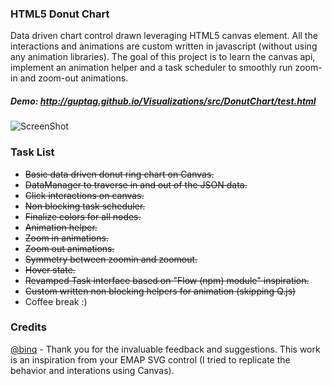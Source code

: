 ### HTML5 Donut Chart


Data driven chart control drawn leveraging HTML5 canvas element. All the interactions and animations are custom written in javascript (without using any animation libraries). The goal of this project is to learn the canvas api, implement an animation helper and a task scheduler to smoothly run zoom-in and zoom-out animations.


##### Demo: <a href="http://guptag.github.io/Visualizations/DonutChart/src/test.html" target="_blank">http://guptag.github.io/Visualizations/src/DonutChart/test.html</a>


![ScreenShot](http://guptag.github.io/Visualizations/DonutChart/src/img/donutchart.png)


### Task List

* ~~Basic data driven donut ring chart on Canvas.~~
* ~~DataManager to traverse in and out of the JSON data.~~
* ~~Click interactions on canvas.~~
* ~~Non blocking task scheduler.~~
* ~~Finalize colors for all nodes.~~
* ~~Animation helper.~~
* ~~Zoom in animations.~~
* ~~Zoom out animations.~~
* ~~Symmetry between zoomin and zoomout.~~
* ~~Hover state.~~
* ~~Revamped Task interface based on "Flow (npm) module" inspiration.~~
* ~~Custom written non blocking helpers for animation (skipping Q.js)~~
* Coffee break :)




### Credits
	
[@binq](https://github.com/binq) - Thank you for the invaluable feedback and suggestions. This work is an inspiration from your EMAP SVG control (I tried to replicate the behavior and interations using Canvas).
	


